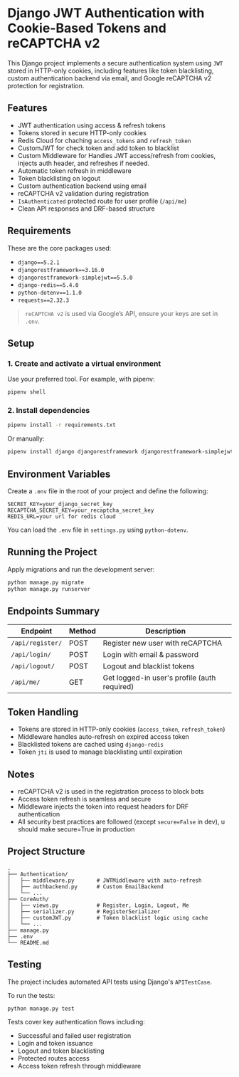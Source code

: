 # Django JWT Authentication with Cookie-Based Tokens and reCAPTCHA v2

This Django project implements a secure authentication system using `JWT` stored in HTTP-only cookies, including features like token blacklisting, custom authentication backend via email, and Google reCAPTCHA v2 protection for registration.

## Features

- JWT authentication using access & refresh tokens
- Tokens stored in secure HTTP-only cookies
- Redis Cloud for chaching `access_tokens` and `refresh_token`
- CustomJWT for check token and add token to blacklist
- Custom Middleware for Handles JWT access/refresh from cookies, injects auth header, and refreshes if needed.
- Automatic token refresh in middleware
- Token blacklisting on logout
- Custom authentication backend using email
- reCAPTCHA v2 validation during registration
- `IsAuthenticated` protected route for user profile (`/api/me`)
- Clean API responses and DRF-based structure

## Requirements

These are the core packages used:

- `django==5.2.1`
- `djangorestframework==3.16.0`
- `djangorestframework-simplejwt==5.5.0`
- `django-redis==5.4.0`
- `python-dotenv==1.1.0`
- `requests==2.32.3`


> `reCAPTCHA v2` is used via Google’s API, ensure your keys are set in `.env`.

## Setup

### 1. Create and activate a virtual environment

Use your preferred tool. For example, with pipenv:

```bash
pipenv shell
```

### 2. Install dependencies

```bash
pipenv install -r requirements.txt
```

Or manually:

```bash
pipenv install django djangorestframework djangorestframework-simplejwt django-redis python-dotenv requests 
```

## Environment Variables

Create a `.env` file in the root of your project and define the following:

```
SECRET_KEY=your_django_secret_key
RECAPTCHA_SECRET_KEY=your_recaptcha_secret_key
REDIS_URL=your url for redis cloud
```

You can load the `.env` file in `settings.py` using `python-dotenv`.

## Running the Project

Apply migrations and run the development server:

```bash
python manage.py migrate
python manage.py runserver
```

## Endpoints Summary

| Endpoint       | Method | Description                          |
|----------------|--------|--------------------------------------|
| `/api/register/` | POST   | Register new user with reCAPTCHA    |
| `/api/login/`    | POST   | Login with email & password         |
| `/api/logout/`   | POST   | Logout and blacklist tokens         |
| `/api/me/`       | GET    | Get logged-in user's profile (auth required) |

## Token Handling

- Tokens are stored in HTTP-only cookies (`access_token`, `refresh_token`)
- Middleware handles auto-refresh on expired access token
- Blacklisted tokens are cached using `django-redis`
- Token `jti` is used to manage blacklisting until expiration

## Notes

- reCAPTCHA v2 is used in the registration process to block bots
- Access token refresh is seamless and secure
- Middleware injects the token into request headers for DRF authentication
- All security best practices are followed (except `secure=False` in dev), u should make secure=True in production

## Project Structure
```
.
├── Authentication/
│   ├── middleware.py       # JWTMiddleware with auto-refresh
│   ├── authbackend.py      # Custom EmailBackend
│   └── ...
├── CoreAuth/
│   ├── views.py            # Register, Login, Logout, Me
│   ├── serializer.py       # RegisterSerializer
│   ├── customJWT.py        # Token blacklist logic using cache
│   └── ...
├── manage.py
├── .env
└── README.md
```

## Testing

The project includes automated API tests using Django's `APITestCase`.

To run the tests:

```bash
python manage.py test
```

Tests cover key authentication flows including:

- Successful and failed user registration
- Login and token issuance
- Logout and token blacklisting
- Protected routes access
- Access token refresh through middleware